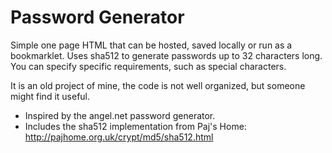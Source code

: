 # Password Generator
Simple one page HTML that can be hosted, saved locally or run as a bookmarklet. Uses sha512 to generate passwords up to 32 characters long. You can specify specific requirements, such as special characters.

It is an old project of mine, the code is not well organized, but someone might find it useful.

- Inspired by the angel.net password generator.
- Includes the sha512 implementation from Paj's Home: http://pajhome.org.uk/crypt/md5/sha512.html
